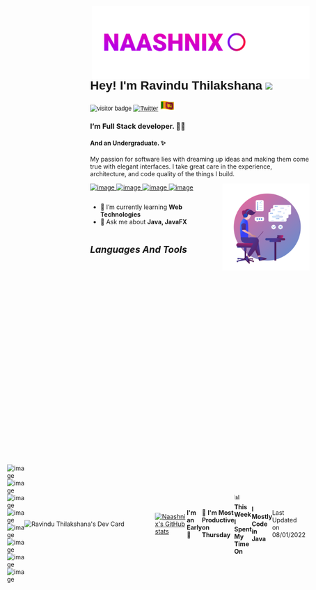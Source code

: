 <img src="./assets/logo.gif" width="500px" align="right" />
<font style="font-family: Helvetica, sans-serif;">

# **Hey! I'm Ravindu Thilakshana** <img src="https://media.giphy.com/media/hvRJCLFzcasrR4ia7z/giphy.gif" width="30px"> 
![visitor badge](https://visitor-badge.glitch.me/badge?page_id=naashnix.naashnix) [![Twitter](https://img.shields.io/twitter/url/https/twitter.com/cloudposse.svg?style=social&label=Follow%20%40naashnix)](https://twitter.com/naashnix)
 <img src="./assets/sl-flag.gif" width="35px">

</font>

 ### I’m Full Stack developer. 🧑‍💻  
 #### And an Undergraduate. ✨
   My passion for software lies with dreaming up ideas and making them come true with elegant interfaces. I take great care in the experience, architecture, and code quality of the things I build. 
 
 <a href="https://wa.me/message/VYIMCELYQL42M1"> 
 
 ![image](https://img.shields.io/badge/WhatsApp-25D366?style=for-the-badge&logo=whatsapp&logoColor=white) </a> <a href="https://t.me/naashnix"> ![image](https://img.shields.io/badge/Telegram-2CA5E0?style=for-the-badge&logo=telegram&logoColor=white) </a> <a href="mailto: naashnix@protonmail.com"> ![image](https://img.shields.io/badge/ProtonMail-8B89CC?style=for-the-badge&logo=protonmail&logoColor=white) </a> <a href="https://www.facebook.com/naashnix/"> ![image](https://img.shields.io/badge/Facebook-1877F2?style=for-the-badge&logo=facebook&logoColor=white) </a>
<img src="./assets/picture.png" align="right" width="200px"> 

<section style="display:flex;">

 
 - 🔭 I’m currently learning **Web Technologies**     
 - 💬 Ask me about **Java, JavaFX** 

</section>

## ***Languages And Tools***

<div style="display:flex; align-items: center; justify-content: center;">

![image](https://img.shields.io/badge/HTML5-E34F26?style=for-the-badge&logo=html5&logoColor=white) ![image](https://img.shields.io/badge/CSS3-1572B6?style=for-the-badge&logo=css3&logoColor=white) ![image](https://img.shields.io/badge/JavaScript-323330?style=for-the-badge&logo=javascript&logoColor=F7DF1E) ![image](https://img.shields.io/badge/Java-ED8B00?style=for-the-badge&logo=java&logoColor=white) ![image](https://img.shields.io/badge/Dart-0175C2?style=for-the-badge&logo=dart&logoColor=white) 
 ![image](https://img.shields.io/badge/MySQL-005C84?style=for-the-badge&logo=mysql&logoColor=white) ![image](https://img.shields.io/badge/Hibernate-59666C?style=for-the-badge&logo=Hibernate&logoColor=white) ![image](https://img.shields.io/badge/Flutter-02569B?style=for-the-badge&logo=flutter&logoColor=white) 
 
 <a href="https://app.daily.dev/Ravind"><img src="https://api.daily.dev/devcards/1a3b4fbeb6654feeb29bf0e0bfeb61ad.png?r=8jt" width="300" alt="Ravindu Thilakshana's Dev Card" align="right"/></a>
 
 
 [![Naashnix's GitHub stats](https://github-readme-stats.vercel.app/api?username=NaashNix&theme=github_dark&show_icons=true)](https://github.com/anuraghazra/github-readme-stats)
 
<!--START_SECTION:waka-->
**I'm an Early 🐤** 

```text
🌞 Morning    21 commits     █████░░░░░░░░░░░░░░░░░░░░   19.63% 
🌆 Daytime    39 commits     █████████░░░░░░░░░░░░░░░░   36.45% 
🌃 Evening    32 commits     ███████░░░░░░░░░░░░░░░░░░   29.91% 
🌙 Night      15 commits     ███░░░░░░░░░░░░░░░░░░░░░░   14.02%

```
📅 **I'm Most Productive on Thursday** 

```text
Monday       8 commits      █░░░░░░░░░░░░░░░░░░░░░░░░   7.48% 
Tuesday      19 commits     ████░░░░░░░░░░░░░░░░░░░░░   17.76% 
Wednesday    19 commits     ████░░░░░░░░░░░░░░░░░░░░░   17.76% 
Thursday     37 commits     ████████░░░░░░░░░░░░░░░░░   34.58% 
Friday       10 commits     ██░░░░░░░░░░░░░░░░░░░░░░░   9.35% 
Saturday     5 commits      █░░░░░░░░░░░░░░░░░░░░░░░░   4.67% 
Sunday       9 commits      ██░░░░░░░░░░░░░░░░░░░░░░░   8.41%

```


📊 **This Week I Spent My Time On** 

```text
⌚︎ Time Zone: Asia/Colombo

💬 Programming Languages: 
CSS                      44 mins             █████████████████░░░░░░░░   70.44% 
HTML                     18 mins             ███████░░░░░░░░░░░░░░░░░░   28.93% 
Java                     0 secs              ░░░░░░░░░░░░░░░░░░░░░░░░░   0.63%

🔥 Editors: 
VS Code                  1 hr 2 mins         ████████████████████████░   99.37% 
IntelliJ                 0 secs              ░░░░░░░░░░░░░░░░░░░░░░░░░   0.63%

🐱‍💻 Projects: 
MyProfile                55 mins             ██████████████████████░░░   88.24% 
class_work               6 mins              ██░░░░░░░░░░░░░░░░░░░░░░░   9.6% 
Exercises                0 secs              ░░░░░░░░░░░░░░░░░░░░░░░░░   1.53% 
POS_Layered              0 secs              ░░░░░░░░░░░░░░░░░░░░░░░░░   0.63%

💻 Operating System: 
Linux                    1 hr 3 mins         █████████████████████████   100.0%

```

**I Mostly Code in Java** 

```text
Java                     7 repos             ████████████████░░░░░░░░░   63.64% 
CSS                      2 repos             ████░░░░░░░░░░░░░░░░░░░░░   18.18% 
HTML                     1 repo              ██░░░░░░░░░░░░░░░░░░░░░░░   9.09% 
SCSS                     1 repo              ██░░░░░░░░░░░░░░░░░░░░░░░   9.09%

```



 Last Updated on 08/01/2022
<!--END_SECTION:waka-->
